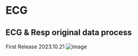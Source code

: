 # ECG
## ECG & Resp original data process 

First Release 2023.10.21 
![image](https://github.com/moonylt/ECG/assets/147577389/3c07f3c1-f754-42e5-b9c8-bcbabb2f4d59)

